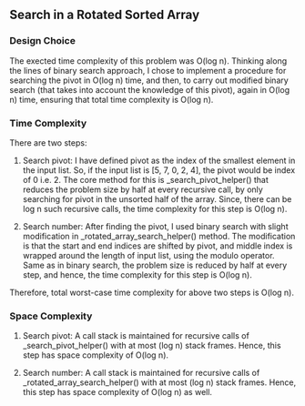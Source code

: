 ## Search in a Rotated Sorted Array

### Design Choice

The exected time complexity of this problem was O(log n). Thinking along the lines of binary search approach, I chose to implement a procedure for searching the pivot in O(log n) time, and then, to carry out modified binary search (that takes into account the knowledge of this pivot), again in O(log n) time, ensuring that total time complexity is O(log n).

### Time Complexity

There are two steps:

1. Search pivot: I have defined pivot as the index of the smallest element in the input list. So, if the input list is [5, 7, 0, 2, 4], the pivot would be index of 0 i.e. 2. The core method for this is _search_pivot_helper() that reduces the problem size by half at every recursive call, by only searching for pivot in the unsorted half of the array. Since, there can be log n such recursive calls, the time complexity for this step is O(log n).

2. Search number: After finding the pivot, I used binary search with slight modification in _rotated_array_search_helper() method. The modification is that the start and end indices are shifted by pivot, and middle index is wrapped around the length of input list, using the modulo operator. Same as in binary search, the problem size is reduced by half at every step, and hence, the time complexity for this step is O(log n).

Therefore, total worst-case time complexity for above two steps is O(log n).

### Space Complexity

1. Search pivot: A call stack is maintained for recursive calls of _search_pivot_helper() with at most (log n) stack frames. Hence, this step has space complexity of O(log n).

2. Search number: A call stack is maintained for recursive calls of _rotated_array_search_helper() with at most (log n) stack frames. Hence, this step has space complexity of O(log n) as well.